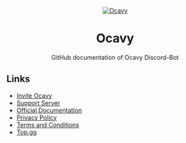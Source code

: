 <div align="center">

[![Ocavy](https://cdn.discordapp.com/emojis/900688053394345994.webp?size=4096&quality=high)](https://discord.gg/DEEZY5cwpy)

# Ocavy
GitHub documentation of Ocavy Discord-Bot

</div>

## Links
- [Invite Ocavy](https://discordapp.com/oauth2/authorize?client_id=790951045353963551&scope=applications.commands%20bot&permissions=2146958847)
- [Support Server](https://discord.gg/DEEZY5cwpy)
- [Official Documentation](https://xnickydev.gitbook.io/ocavy)
- [Privacy Policy](https://docs.google.com/document/d/17UzvGAKFREtksCMPHXHyHJ8W_YSTnlPIi5BE7fj_azE/edit?usp=sharing)
- [Terms and Conditions](https://docs.google.com/document/d/16vNwohZWvZSlLc_4jTGiGpqDDWVaXb5fGO6V_8XprnQ/edit?usp=sharing)
- [Top.gg](https://top.gg/bot/790951045353963551/)
